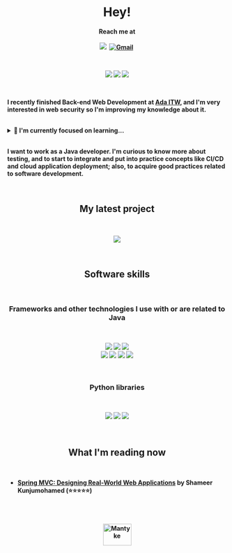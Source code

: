 <p>
  <h1 align="center"><b>Hey!</h1>
</p>
<p align="center">
Reach me at
<br/>
<br/>
<a href="https://www.linkedin.com/in/abril-palacin"><img src="https://img.shields.io/badge/LinkedIn-0077B5?style=for-the-badge&logo=linkedin&logoColor=white alt="LinkedIn" /></a>&nbsp;
<a href="mailto:abrilmpalacin@gmail.com"><img src="https://img.shields.io/badge/Gmail-D14836?style=for-the-badge&logo=gmail&logoColor=white" alt="Gmail" /></a>&nbsp;
</p>
<br/>

<p align="center">
<img src="https://img.shields.io/badge/Java-Intermediate-_.svg?logo=java"></a>
<img src="https://img.shields.io/badge/MySQL-Beginner-_.svg?logo=mysql"></a>
<img src="https://img.shields.io/badge/Python-Intermediate-_.svg?logo=python"></a>
</p>
<br/>

<p>
I recently finished <strong>Back-end Web Development</strong> at <a href="https://adaitw.org/">Ada ITW</a>, and I'm very interested in web security so I'm improving my knowledge about it.
<br/>
<br/>

<details>
<summary>🌱 I'm currently focused on learning...</summary>
<br/>
<ul style="list-style-type:disc;">
  <li>More about Spring Security</li>
  <li>HTML</li>
  <li>CSS</li>
  <li>Angular, and</li>
  <li>Spring MVC</li>
</ul>
</details>
<br/>

<p>
I want to work as a Java developer. I'm curious to know more about testing, and to start to integrate and put into practice concepts like CI/CD and cloud application deployment; also, to acquire good practices related to software development.
<p/>
<br/>
  
<p>
  <h2 align="center">My latest project</h2>
</p>
<br/>
<p align="center"><img align="" src="https://github-readme-stats.vercel.app/api/pin/?username=abrilmpalacin&repo=courses-API&theme=tokyonight"/>
</p>
<br/>

<p>
  <h2 align="center">Software skills</h2>
</p>
<br/>
<p>
  <h3 align="center">Frameworks and other technologies I use with or are related to Java</h3>
</p>
<br/>
<p align="center">
<img src="https://img.shields.io/badge/Spring-Beginner-_.svg?logo=java"></a>
<img src="https://img.shields.io/badge/Spring Boot-Intermediate-_.svg?logo=spring-boot"></a>
<img src="https://img.shields.io/badge/Hibernate-Intermediate-_.svg?logo=hibernate"></a>
<br/>
<img src="https://img.shields.io/badge/JWT-Beginner-_.svg?logo=json-web-tokens"></a>
<a href="#"><img src="https://img.shields.io/badge/JUnit 5-Intermediate-_.svg?logo=junit5"></a>
<a href="#"><img src="https://img.shields.io/badge/Mockito-Beginner-_.svg?logo=mockito"></a>
<a href="#"><img src="https://img.shields.io/badge/Swagger-Intermediate-_.svg?logo=swagger"></a>
</p>
<br/>
<p>
  <h3 align="center">Python libraries</h3>
</p>
<br/>
<p align="center">
<a href="#"><img src="https://img.shields.io/badge/NumPy-Beginner-_.svg?logo=numpy"></a>
<a href="#"><img src="https://img.shields.io/badge/Pandas-Beginner-_.svg?logo=pandas"></a>
<a href="#"><img src="https://img.shields.io/badge/Matplotlib-Beginner-_.svg?logo=matplotlib"></a>
<p/>
<br/>

<p>
  <h2 align="center">What I'm reading now</h2>
</p
<br/>
<br/>

<!-- GOODREADS-LIST:START -->
- [Spring MVC: Designing Real-World Web Applications](https://www.goodreads.com/review/show/4590583975?utm_medium=api&utm_source=rss) by Shameer Kunjumohamed (⭐⭐⭐⭐⭐)
<!-- GOODREADS-LIST:END -->
<br/>
<br/>

<p align="center">
<a href="https://www.pkparaiso.com/imagenes/espada_escudo/sprites/animados-gigante/mantyke.gif"><img src="https://www.pkparaiso.com/imagenes/espada_escudo/sprites/animados-gigante/mantyke.gif" alt="Mantyke" width="65" height="50"></a>
<br/>
